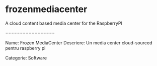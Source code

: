 frozenmediacenter
=================

A cloud content based media center for the RaspberryPI

=================

Nume: Frozen MediaCenter
Descriere: Un media center cloud-sourced pentru raspberry pi

Categorie: Software
